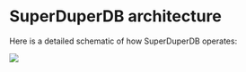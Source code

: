 # SuperDuperDB architecture

Here is a detailed schematic of how SuperDuperDB operates:

![](/img/architecture_diagram.png)